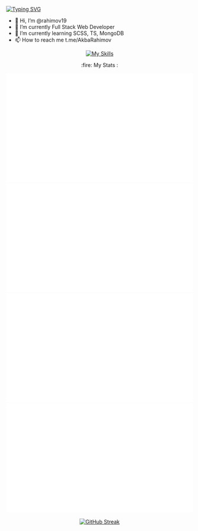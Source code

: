 [![Typing SVG](https://readme-typing-svg.demolab.com?font=Fira+Code&weight=600&size=22&duration=2000&pause=1000&color=7D056A&width=650&lines=Hi!+It's+Akbar+here.+Welcome+to+my+GitHub+Page+%3C3)](https://git.io/typing-svg)


- 👋 Hi, I’m @rahimov19
- 👀 I’m currently Full Stack Web Developer
- 🌱 I’m currently learning SCSS, TS, MongoDB
- 📫 How to reach me t.me/AkbaRahimov

<!---
rahimov19/rahimov19 is a ✨ special ✨ repository because its `README.md` (this file) appears on your GitHub profile.
You can click the Preview link to take a look at your changes.
--->
<div align="center">
  
  
[![My Skills](https://skillicons.dev/icons?i=html,md,css,nodejs,bootstrap,ts,react,redux,git,github,bash,express,js,mongodb,ps,postgres,vscode&perline=16)](https://skillicons.dev)
  
  
</div>
<p align="center">:fire: My Stats :</p>
<div id="stats" align="center">
  
  
<img class="img" src="https://raw.githubusercontent.com/rahimov19/stats/master/generated/overview.svg#gh-dark-mode-only"/>
  
  
<img class="img" src="https://raw.githubusercontent.com/rahimov19/stats/master/generated/languages.svg#gh-dark-mode-only"/>
  

  </div>
  
  
<div id="stats" align="center">
  
  
<img class="img" src="https://raw.githubusercontent.com/rahimov19/stats/master/generated/overview.svg#gh-light-mode-only"/>
  
  
<img class="img" src="https://raw.githubusercontent.com/rahimov19/stats/master/generated/languages.svg#gh-light-mode-only"/>
  
  
  </div>
  <div align="center">
  
  
[![GitHub Streak](https://streak-stats.demolab.com?user=rahimov19&theme=dark)](https://git.io/streak-stats)
  
  
</div>
